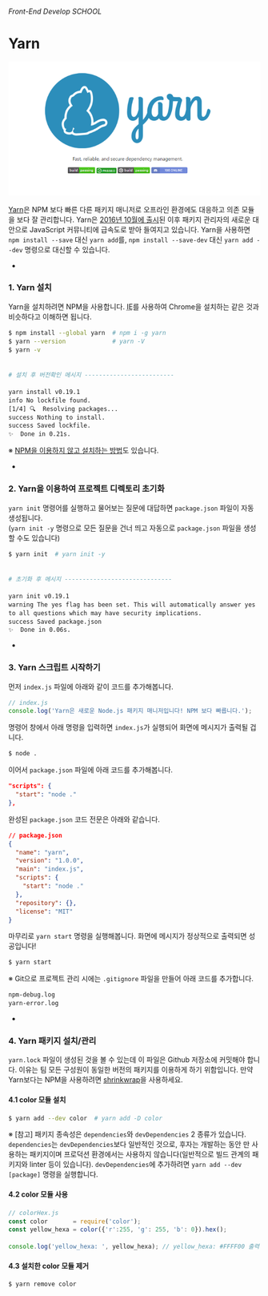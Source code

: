 ###### Front-End Develop SCHOOL

# Yarn

<img src="../ASSETS/yarnpkg.png" alt="Yarn Package Manager" width="511" height="268">

[Yarn](https://yarnpkg.com/)은 NPM 보다 빠른 다른 패키지 매니저로 오프라인 환경에도 대응하고 의존 모듈을 보다 잘 관리합니다. Yarn은 [2016년 10월에 출시](https://code.facebook.com/posts/1840075619545360)된 이후 패키지 관리자의 새로운 대안으로 JavaScript 커뮤니티에 급속도로 받아 들여지고 있습니다. Yarn을 사용하면 `npm install --save` 대신 `yarn add`를, `npm install --save-dev` 대신 `yarn add --dev` 명령으로 대신할 수 있습니다.

-

### 1. Yarn 설치

Yarn을 설치하려면 NPM을 사용합니다. <abbr title="Internet Explorer">IE</abbr>를 사용하여 Chrome을 설치하는 같은 것과 비슷하다고 이해하면 됩니다.

```sh
$ npm install --global yarn  # npm i -g yarn
$ yarn --version             # yarn -V
$ yarn -v


# 설치 후 버전확인 메시지 -------------------------

yarn install v0.19.1
info No lockfile found.
[1/4] 🔍  Resolving packages...
success Nothing to install.
success Saved lockfile.
✨  Done in 0.21s.
```

※ [NPM을 이용하지 않고 설치하는 방법](https://yarnpkg.com/en/docs/install)도 있습니다.

-

### 2. Yarn을 이용하여 프로젝트 디렉토리 초기화

`yarn init` 명령어를 실행하고 물어보는 질문에 대답하면 `package.json` 파일이 자동 생성됩니다.<br>
(`yarn init -y` 명령으로 모든 질문을 건너 띄고 자동으로 `package.json` 파일을 생성할 수도 있습니다)

```sh
$ yarn init  # yarn init -y


# 초기화 후 메시지 ------------------------------

yarn init v0.19.1
warning The yes flag has been set. This will automatically answer yes
to all questions which may have security implications.
success Saved package.json
✨  Done in 0.06s.
```

-

### 3. Yarn 스크립트 시작하기

먼저 `index.js` 파일에 아래와 같이 코드를 추가해봅니다.

```js
// index.js
console.log('Yarn은 새로운 Node.js 패키지 매니저입니다! NPM 보다 빠릅니다.');
```

명령어 창에서 아래 명령을 입력하면 `index.js`가 실행되어 화면에 메시지가 출력될 겁니다.

```sh
$ node .
```

이어서 `package.json` 파일에 아래 코드를 추가해봅니다.

```json
"scripts": {
  "start": "node ."
},
```

완성된 `package.json` 코드 전문은 아래와 같습니다.

```json
// package.json
{
  "name": "yarn",
  "version": "1.0.0",
  "main": "index.js",
  "scripts": {
    "start": "node ."
  },
  "repository": {},
  "license": "MIT"
}
```

마무리로 `yarn start` 명령을 실행해봅니다. 화면에 메시지가 정상적으로 출력되면 성공입니다!

```sh
$ yarn start
```

※ Git으로 프로젝트 관리 시에는 `.gitignore` 파일을 만들어 아래 코드를 추가합니다.

```sh
npm-debug.log
yarn-error.log
```

-

### 4. Yarn 패키지 설치/관리

`yarn.lock` 파일이 생성된 것을 볼 수 있는데 이 파일은 Github 저장소에 커밋해야 합니다. 이유는 팀 모든 구성원이 동일한 버전의 패키지를 이용하게 하기 위함입니다. 만약 Yarn보다는 NPM을 사용하려면 [shrinkwrap](https://blog.outsider.ne.kr/759)을 사용하세요.

#### 4.1 color 모듈 설치

```sh
$ yarn add --dev color  # yarn add -D color
```

※ [참고] 패키지 종속성은 `dependencies`와 `devDependencies` 2 종류가 있습니다. `dependencies`는 `devDependencies`보다 일반적인 것으로, 후자는 개발하는 동안 만 사용하는 패키지이며 프로덕션 환경에서는 사용하지 않습니다(일반적으로 빌드 관계의 패키지와 linter 등이 있습니다). `devDependencies`에 추가하려면 `yarn add --dev [package]` 명령을 실행합니다.

#### 4.2 color 모듈 사용

```js
// colorHex.js
const color       = require('color');
const yellow_hexa = color({'r':255, 'g': 255, 'b': 0}).hex();

console.log('yellow_hexa: ', yellow_hexa); // yellow_hexa: #FFFF00 출력
```

#### 4.3 설치한 color 모듈 제거

```sh
$ yarn remove color
```
